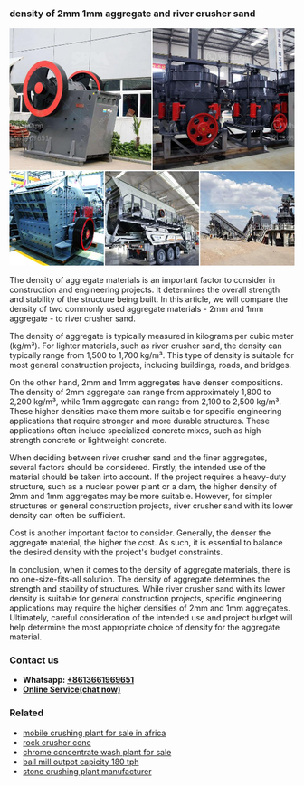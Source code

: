 <h3>density of 2mm 1mm aggregate and river crusher sand</h3><img src='1708497506.jpg' alt=''><p>The density of aggregate materials is an important factor to consider in construction and engineering projects. It determines the overall strength and stability of the structure being built. In this article, we will compare the density of two commonly used aggregate materials - 2mm and 1mm aggregate - to river crusher sand.</p><p>The density of aggregate is typically measured in kilograms per cubic meter (kg/m³). For lighter materials, such as river crusher sand, the density can typically range from 1,500 to 1,700 kg/m³. This type of density is suitable for most general construction projects, including buildings, roads, and bridges.</p><p>On the other hand, 2mm and 1mm aggregates have denser compositions. The density of 2mm aggregate can range from approximately 1,800 to 2,200 kg/m³, while 1mm aggregate can range from 2,100 to 2,500 kg/m³. These higher densities make them more suitable for specific engineering applications that require stronger and more durable structures. These applications often include specialized concrete mixes, such as high-strength concrete or lightweight concrete.</p><p>When deciding between river crusher sand and the finer aggregates, several factors should be considered. Firstly, the intended use of the material should be taken into account. If the project requires a heavy-duty structure, such as a nuclear power plant or a dam, the higher density of 2mm and 1mm aggregates may be more suitable. However, for simpler structures or general construction projects, river crusher sand with its lower density can often be sufficient.</p><p>Cost is another important factor to consider. Generally, the denser the aggregate material, the higher the cost. As such, it is essential to balance the desired density with the project's budget constraints.</p><p>In conclusion, when it comes to the density of aggregate materials, there is no one-size-fits-all solution. The density of aggregate determines the strength and stability of structures. While river crusher sand with its lower density is suitable for general construction projects, specific engineering applications may require the higher densities of 2mm and 1mm aggregates. Ultimately, careful consideration of the intended use and project budget will help determine the most appropriate choice of density for the aggregate material.</p><h3>Contact us</h3><ul><li><strong>Whatsapp:&nbsp;<a href="https://wa.me/8613661969651">+8613661969651</a></strong></li><li><a href="https://swt.shibang-china.com/?git&amp;zhl&amp;density of 2mm 1mm aggregate and river crusher sand"><strong>Online Service(chat now)</strong></a></li></ul><h3>Related</h3><ul><li><a href='mobile crushing plant for sale in africa.md'>mobile crushing plant for sale in africa</a></li><li><a href='rock crusher cone.md'>rock crusher cone</a></li><li><a href='chrome concentrate wash plant for sale.md'>chrome concentrate wash plant for sale</a></li><li><a href='ball mill outpot capicity 180 tph.md'>ball mill outpot capicity 180 tph</a></li><li><a href='stone crushing plant manufacturer.md'>stone crushing plant manufacturer</a></li></ul>